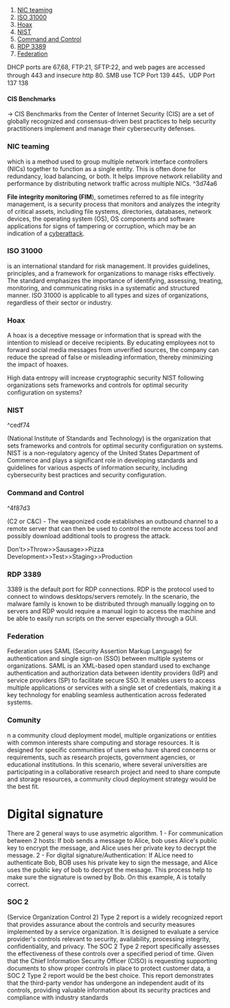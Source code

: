 1. [NIC teaming](#nic-teaming)
1. [ISO 31000](#iso-31000)
1. [Hoax](#hoax)
1. [NIST](#nist)
1. [Command and Control](#command-and-control)
1. [RDP 3389](#rdp-3389)
1. [Federation](#federation)

DHCP ports are 67,68, FTP:21, SFTP:22, and web pages are accessed through 443 and insecure http 80.
SMB use TCP Port 139 445、UDP Port 137 138
#### CIS Benchmarks

-> CIS Benchmarks from the Center of Internet Security (CIS) are a set of globally recognized and consensus-driven best practices to help security practitioners implement and manage their cybersecurity defenses.
### NIC teaming

which is a method used to group multiple network interface controllers (NICs) together to function as a single entity. This is often done for redundancy, load balancing, or both. It helps improve network reliability and performance by distributing network traffic across multiple NICs. ^3d74a6

**File integrity monitoring (FIM**), sometimes referred to as file integrity management, is a security process that monitors and analyzes the integrity of critical assets, including file systems, directories, databases, network devices, the operating system (OS), OS components and software applications for signs of tampering or corruption, which may be an indication of a [cyberattack](https://www.crowdstrike.com/cybersecurity-101/cyberattacks/).

### ISO 31000
is an international standard for risk management. It provides guidelines, principles, and a framework for organizations to manage risks effectively. The standard emphasizes the importance of identifying, assessing, treating, monitoring, and communicating risks in a systematic and structured manner. ISO 31000 is applicable to all types and sizes of organizations, regardless of their sector or industry.

### Hoax 
A hoax is a deceptive message or information that is spread with the intention to mislead or deceive recipients. By educating employees not to forward social media messages from unverified sources, the company can reduce the spread of false or misleading information, thereby minimizing the impact of hoaxes.

High data entropy will increase cryptographic security
NIST
following organizations sets frameworks and controls for optimal security configuration on systems?

### NIST

^cedf74

(National Institute of Standards and Technology) is the organization that sets frameworks and controls for optimal security configuration on systems. NIST is a non-regulatory agency of the United States Department of Commerce and plays a significant role in developing standards and guidelines for various aspects of information security, including cybersecurity best practices and security configuration.


### Command and Control 

^4f87d3

(C2 or C&C) - The weaponized code establishes an outbound channel to a remote server that can then be used to control the remote access tool and possibly download additional tools to progress the attack.


Don't>>Throw>>Sausage>>Pizza 
Development>>Test>>Staging>>Production

### RDP 3389

3389 is the default port for RDP connections. RDP is the protocol used to connect to windows desktops/servers remotely. In the scenario, the malware family is known to be distributed through manually logging on to servers and RDP would require a manual login to access the machine and be able to easily run scripts on the server especially through a GUI.

### Federation
Federation uses SAML (Security Assertion Markup Language) for authentication and single sign-on (SSO) between multiple systems or organizations. SAML is an XML-based open standard used to exchange authentication and authorization data between identity providers (IdP) and service providers (SP) to facilitate secure SSO. It enables users to access multiple applications or services with a single set of credentials, making it a key technology for enabling seamless authentication across federated systems.

### Comunity

n a community cloud deployment model, multiple organizations or entities with common interests share computing and storage resources. It is designed for specific communities of users who have shared concerns or requirements, such as research projects, government agencies, or educational institutions. In this scenario, where several universities are participating in a collaborative research project and need to share compute and storage resources, a community cloud deployment strategy would be the best fit.


# Digital signature
There are 2 general ways to use asymetric algorithm. 1 - For communication between 2 hosts: If bob sends a message to Alice, bob uses Alice's public key to encrypt the message, and Alice uses her private key to decrypt the message. 2 - For digital signature/Authentication: If ALice need to authenticate Bob, BOB uses his private key to sign the message, and Alice uses the public key of bob to decrypt the message. This process help to make sure the signature is owned by Bob. On this example, A is totally correct.

### SOC 2 
(Service Organization Control 2) Type 2 report  is a widely recognized report that provides assurance about the controls and security measures implemented by a service organization. It is designed to evaluate a service provider's controls relevant to security, availability, processing integrity, confidentiality, and privacy. The SOC 2 Type 2 report specifically assesses the effectiveness of these controls over a specified period of time. Given that the Chief Information Security Officer (CISO) is requesting supporting documents to show proper controls in place to protect customer data, a SOC 2 Type 2 report would be the best choice. This report demonstrates that the third-party vendor has undergone an independent audit of its controls, providing valuable information about its security practices and compliance with industry standards